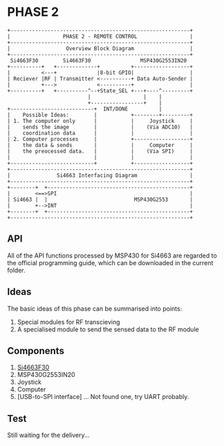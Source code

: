 # PHASE 2
```
+----------------------------------------------------------+
|                 PHASE 2 - REMOTE CONTROL                 |
+----------------------------------------------------------+
|                  Overview Block Diagram                  |
+----------------------------------------------------------+
 Si4663F30        Si4663F30                MSP430G2553IN20
+----------+   +-------------+          +------------------+
|          <---+             |8-bit GPIO|                  |
| Reciever |RF | Transmitter <----------+ Data Auto-Sender |
|          +--->             <----------+                  |
+----------+   +----------^--+State_SEL +---+----^---------+
                          |                 |    |
                          +-----------------+    |
+---------------------------+  INT/DONE          |
|    Possible Ideas:        |           +--------+---------+
| 1. The computer only      |           |     Joystick     |
|    sends the image        |           |    (Via ADC10)   |
|    coordination data      |           |                  |
| 2. Computer processes     |           +------------------+
|    the data & sends       |           |     Computer     |
|    the preocessed data.   |           |    (Via SPI)     |
|                           |           |                  |
+---------------------------+           +------------------+
+----------------------------------------------------------+
|               Si4663 Interfacing Diagram                 |
+----------------------------------------------------------+
+--------+  +----------------------------------------------+
|        <==>SPI                                           |
| Si4663 |  |                            MSP430G2553       |
|        +-->INT                                           |
+--------+  +----------------------------------------------+
+----------------------------------------------------------+
```
## API
All of the API functions processed by MSP430 for Si4663 are
regarded to the official programming guide, which can be
downloaded in the current folder.
## Ideas
The basic ideas of this phase can be summarised into points:
1. Special modules for RF transcieving
2. A specialised module to send the sensed data to the RF module
## Components
1. [Si4663F30](https://www.aliexpress.com/item/32816312908.html "Link to buy Si4663F30, a more powerful RF module")
2. MSP430G2553IN20
3. Joystick
4. Computer
5. [USB-to-SPI interface] ... Not found one, try UART probably.
## Test
Still waiting for the delivery...
